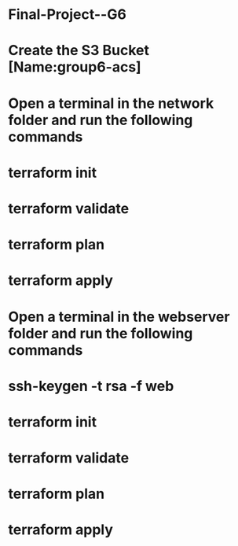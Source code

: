 # Final-Project--G6

# Create the S3 Bucket [Name:group6-acs]
# Open a terminal in the network folder and run the following commands 
#       terraform init
#		terraform validate
#		terraform plan
#		terraform apply
# Open a terminal in the webserver folder and run the following commands
#       ssh-keygen -t rsa  -f web
#       terraform init
#		terraform validate
#		terraform plan
#		terraform apply






